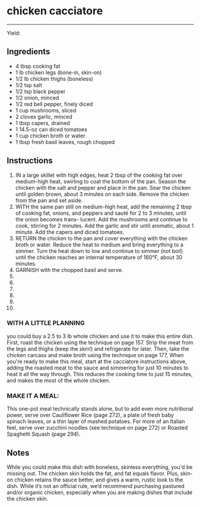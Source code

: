 # chicken cacciatore
---
Yield: 

## Ingredients
- 4 tbsp cooking fat
- 1 lb chicken legs (bone-in, skin-on)
- 1/2 lb chicken thighs (boneless)
- 1/2 tsp salt
- 1/2 tsp black pepper
- 1/2 onion, minced
- 1/2 red bell pepper, finely diced
- 1 cup mushrooms, sliced
- 2 cloves garlic, minced
- 1 tbsp capers, drained
- 1 14.5-oz can diced tomatoes
- 1 cup chicken broth or water
- 1 tbsp fresh basil leaves, rough chopped

## Instructions
1. IN a large skillet with high edges, heat 2 tbsp of
the cooking fat over medium-high heat, swirling to coat
the bottom of the pan. Season the chicken with the salt and
pepper and place in the pan. Sear the chicken until golden
brown, about 3 minutes on each side. Remove the chicken
from the pan and set aside.
2. WITH the same pan still on medium-high heat, add the
remaining 2 tbsp of cooking fat, onions, and peppers
and sauté for 2 to 3 minutes, until the onion becomes trans-
lucent. Add the mushrooms and continue to cook, stirring
for 2 minutes. Add the garlic and stir until aromatic, about 1
minute. Add the capers and diced tomatoes.
3. RETURN the chicken to the pan and cover everything with
the chicken broth or water. Reduce the heat to medium and
bring everything to a simmer. Turn the heat down to low
and continue to simmer (not boil) until the chicken reaches
an internal temperature of 160°F, about 30 minutes.
4. GARNISH with the chopped basil and serve.
5. 
6. 
7. 
8. 
9. 
10. 

### WITH A LITTLE PLANNING
you could buy a 2.5 to
3 lb whole chicken and use it to make this entire dish.
First, roast the chicken using the technique on page 157.
Strip the meat from the legs and thighs (keep the skin!) and
refrigerate for later. Then, take the chicken carcass and make
broth using the technique on page 177, When you're ready to
make this meal, start at the cacciatore instructions above,
adding the roasted meat to the sauce and simmering for just
10 minutes to heat it all the way through. This reduces the
cooking time to just 15 minutes, and makes the most of the
whole chicken.

### MAKE IT A MEAL: 
This one-pot meal technically stands alone, but to add
even more nutritional power, serve over Cauliflower Rice (page 272), a plate
of fresh baby spinach leaves, or a thin layer of mashed potatoes. For more of
an Italian feel, serve over zucchini noodles (see technique on page 272) or
Roasted Spaghetti Squash (page 294).

## Notes
While you could make this dish with
boneless, skinless everything, you'd
be missing out. The chicken skin holds
the fat, and fat equals flavor. Plus,
skin-on chicken retains the sauce
better, and gives a warm, rustic look
to the dish. While it’s not an official
rule, we’d recommend purchasing
pastured and/or organic chicken,
especially when you are making
dishes that include the chicken skin.











